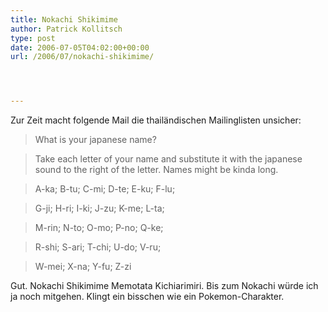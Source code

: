 ```yaml
---
title: Nokachi Shikimime
author: Patrick Kollitsch
type: post
date: 2006-07-05T04:02:00+00:00
url: /2006/07/nokachi-shikimime/




---
```

Zur Zeit macht folgende Mail die thailändischen Mailinglisten unsicher:

> What is your japanese name?
  
> Take each letter of your name and substitute it with the japanese sound to the right of the letter. Names might be kinda long.
  
> A-ka; B-tu; C-mi; D-te; E-ku; F-lu;
  
> G-ji; H-ri; I-ki; J-zu; K-me; L-ta;
  
> M-rin; N-to; O-mo; P-no; Q-ke;
  
> R-shi; S-ari; T-chi; U-do; V-ru;
  
> W-mei; X-na; Y-fu; Z-zi

Gut. Nokachi Shikimime Memotata Kichiarimiri. Bis zum Nokachi würde ich ja noch mitgehen. Klingt ein bisschen wie ein Pokemon-Charakter.
